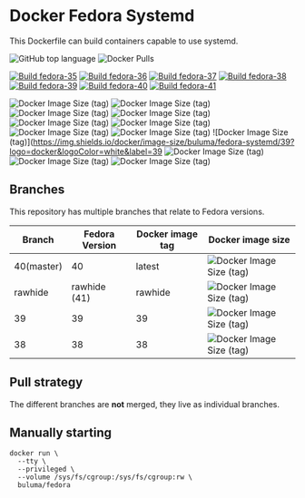 # Docker Fedora Systemd

This Dockerfile can build containers capable to use systemd.

![GitHub top language](https://img.shields.io/github/languages/top/buluma/docker-fedora-systemd) ![Docker Pulls](https://img.shields.io/docker/pulls/buluma/fedora-systemd?label=pulls&logo=docker&logoColor=white)

[![Build fedora-35](https://github.com/buluma/fedora/actions/workflows/fedora-35.yml/badge.svg)](https://github.com/buluma/fedora/actions/workflows/fedora-35.yml) [![Build fedora-36](https://github.com/buluma/fedora/actions/workflows/fedora-36.yml/badge.svg)](https://github.com/buluma/fedora/actions/workflows/fedora-36.yml) [![Build fedora-37](https://github.com/buluma/fedora/actions/workflows/fedora-37.yml/badge.svg)](https://github.com/buluma/fedora/actions/workflows/fedora-37.yml) [![Build fedora-38](https://github.com/buluma/fedora/actions/workflows/fedora-38.yml/badge.svg)](https://github.com/buluma/fedora/actions/workflows/fedora-38.yml) [![Build fedora-39](https://github.com/buluma/fedora/actions/workflows/fedora-39.yml/badge.svg)](https://github.com/buluma/fedora/actions/workflows/fedora-39.yml) [![Build fedora-40](https://github.com/buluma/fedora/actions/workflows/fedora-40.yml/badge.svg)](https://github.com/buluma/fedora/actions/workflows/fedora-40.yml) [![Build fedora-41](https://github.com/buluma/fedora/actions/workflows/fedora-41.yml/badge.svg)](https://github.com/buluma/fedora/actions/workflows/fedora-41.yml)

![Docker Image Size (tag)](https://img.shields.io/docker/image-size/buluma/fedora-systemd/latest?logo=docker&logoColor=white&label=latest)
![Docker Image Size (tag)](https://img.shields.io/docker/image-size/buluma/fedora-systemd/rawhide?logo=docker&logoColor=white&label=rawhide)
![Docker Image Size (tag)](https://img.shields.io/docker/image-size/buluma/fedora-systemd/32?logo=docker&logoColor=white&label=32)
![Docker Image Size (tag)](https://img.shields.io/docker/image-size/buluma/fedora-systemd/33?logo=docker&logoColor=white&label=33)
![Docker Image Size (tag)](https://img.shields.io/docker/image-size/buluma/fedora-systemd/34?logo=docker&logoColor=white&label=34)
![Docker Image Size (tag)](https://img.shields.io/docker/image-size/buluma/fedora-systemd/35?logo=docker&logoColor=white&label=35)
![Docker Image Size (tag)](https://img.shields.io/docker/image-size/buluma/fedora-systemd/36?logo=docker&logoColor=white&label=36)
![Docker Image Size (tag)](https://img.shields.io/docker/image-size/buluma/fedora-systemd/38?logo=docker&logoColor=white&label=38)
![Docker Image Size (tag)](https://img.shields.io/docker/image-size/buluma/fedora-systemd/39?logo=docker&logoColor=white&label=39
  ![Docker Image Size (tag)](https://img.shields.io/docker/image-size/buluma/fedora-systemd/38?logo=docker&logoColor=white&label=40)
  ![Docker Image Size (tag)](https://img.shields.io/docker/image-size/buluma/fedora-systemd/38?logo=docker&logoColor=white&label=41)
![Docker Image Size (tag)](https://img.shields.io/docker/image-size/buluma/fedora-systemd/testing?logo=docker&logoColor=white&label=testing)

Branches
--------

This repository has multiple branches that relate to Fedora versions.

|Branch |Fedora Version|Docker image tag|Docker image size|
|-------|--------------|----------------|-----------------|
|40(master)     |40            |latest              |![Docker Image Size (tag)](https://img.shields.io/docker/image-size/buluma/fedora-systemd/latest?logo=docker&logoColor=white&label=testing)|
|rawhide|rawhide (41)  |rawhide         |![Docker Image Size (tag)](https://img.shields.io/docker/image-size/buluma/fedora-systemd/rawhide?logo=docker&logoColor=white&label=rawhide)|
|39     |39            |39              |![Docker Image Size (tag)](https://img.shields.io/docker/image-size/buluma/fedora-systemd/39?logo=docker&logoColor=white&label=latest)|
|38     |38            |38              |![Docker Image Size (tag)](https://img.shields.io/docker/image-size/buluma/fedora-systemd/38?logo=docker&logoColor=white&label=testing)|

Pull strategy
-------------

The different branches are **not** merged, they live as individual branches.

Manually starting
-----------------

```
docker run \
  --tty \
  --privileged \
  --volume /sys/fs/cgroup:/sys/fs/cgroup:rw \
  buluma/fedora
```
